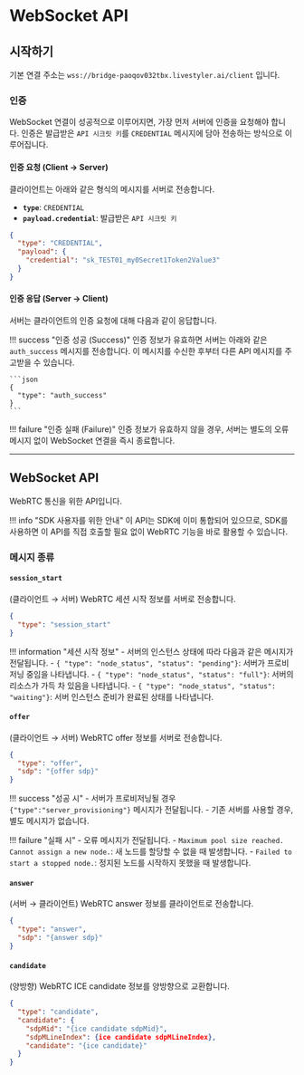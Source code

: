 # WebSocket API

## 시작하기

기본 연결 주소는 `wss://bridge-paoqov032tbx.livestyler.ai/client` 입니다.

### **인증**

WebSocket 연결이 성공적으로 이루어지면, 가장 먼저 서버에 인증을 요청해야 합니다. 인증은 발급받은 `API 시크릿 키`를 `CREDENTIAL` 메시지에 담아 전송하는 방식으로 이루어집니다.

#### **인증 요청 (Client → Server)**

클라이언트는 아래와 같은 형식의 메시지를 서버로 전송합니다.

- **`type`**: `CREDENTIAL`
- **`payload.credential`**: 발급받은 `API 시크릿 키`

```json
{
  "type": "CREDENTIAL",
  "payload": {
    "credential": "sk_TEST01_my0Secret1Token2Value3"
  }
}
```

#### **인증 응답 (Server → Client)**

서버는 클라이언트의 인증 요청에 대해 다음과 같이 응답합니다.

!!! success "인증 성공 (Success)"
    인증 정보가 유효하면 서버는 아래와 같은 `auth_success` 메시지를 전송합니다. 이 메시지를 수신한 후부터 다른 API 메시지를 주고받을 수 있습니다.

    ```json
    {
      "type": "auth_success"
    }
    ```

!!! failure "인증 실패 (Failure)"
    인증 정보가 유효하지 않을 경우, 서버는 별도의 오류 메시지 없이 WebSocket 연결을 즉시 종료합니다.

---

## **WebSocket API**

WebRTC 통신을 위한 API입니다.

!!! info "SDK 사용자를 위한 안내"
    이 API는 SDK에 이미 통합되어 있으므로, SDK를 사용하면 이 API를 직접 호출할 필요 없이 WebRTC 기능을 바로 활용할 수 있습니다.

### **메시지 종류**

#### **`session_start`**

(클라이언트 → 서버) WebRTC 세션 시작 정보를 서버로 전송합니다.
```json
{
  "type": "session_start"
}
```

!!! information "세션 시작 정보"
    - 서버의 인스턴스 상태에 따라 다음과 같은 메시지가 전달됩니다.
      - `{ "type": "node_status", "status": "pending"}`: 서버가 프로비저닝 중임을 나타냅니다.
      - `{ "type": "node_status", "status": "full"}`: 서버의 리소스가 가득 차 있음을 나타냅니다.
      - `{ "type": "node_status", "status": "waiting"}`: 서버 인스턴스 준비가 완료된 상태를 나타냅니다.

#### **`offer`**

(클라이언트 → 서버) WebRTC offer 정보를 서버로 전송합니다.
```json
{
  "type": "offer",
  "sdp": "{offer sdp}"
}
```

!!! success "성공 시"
    - 서버가 프로비저닝될 경우 `{"type":"server_provisioning"}` 메시지가 전달됩니다.
    - 기존 서버를 사용할 경우, 별도 메시지가 없습니다.

!!! failure "실패 시"
    - 오류 메시지가 전달됩니다.
        - `Maximum pool size reached. Cannot assign a new node.`: 새 노드를 할당할 수 없을 때 발생합니다.
        - `Failed to start a stopped node.`: 정지된 노드를 시작하지 못했을 때 발생합니다.

#### **`answer`**

(서버 → 클라이언트) WebRTC answer 정보를 클라이언트로 전송합니다.
```json
{
  "type": "answer",
  "sdp": "{answer sdp}"
}
```


#### **`candidate`**

(양방향) WebRTC ICE candidate 정보를 양방향으로 교환합니다.
```json
{
  "type": "candidate",
  "candidate": {
    "sdpMid": "{ice candidate sdpMid}",
    "sdpMLineIndex": {ice candidate sdpMLineIndex},
    "candidate": "{ice candidate}"
  }
}
```
